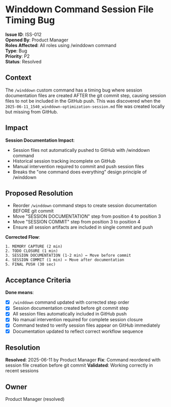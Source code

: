 # Winddown Command Session File Timing Bug
**Issue ID**: ISS-012  
**Opened By**: Product Manager  
**Roles Affected**: All roles using /winddown command  
**Type**: Bug  
**Priority**: P2  
**Status**: Resolved  

## Context  
The `/winddown` custom command has a timing bug where session documentation files are created AFTER the git commit step, causing session files to not be included in the GitHub push. This was discovered when the `2025-06-11_1540_winddown-optimization-session.md` file was created locally but missing from GitHub.

## Impact  
**Session Documentation Impact**:
- Session files not automatically pushed to GitHub with /winddown command
- Historical session tracking incomplete on GitHub
- Manual intervention required to commit and push session files
- Breaks the "one command does everything" design principle of /winddown

## Proposed Resolution  
* Reorder `/winddown` command steps to create session documentation BEFORE git commit
* Move "SESSION DOCUMENTATION" step from position 4 to position 3
* Move "SESSION COMMIT" step from position 3 to position 4
* Ensure all session artifacts are included in single commit and push

**Corrected Flow**:
```
1. MEMORY CAPTURE (2 min)
2. TODO CLOSURE (1 min)  
3. SESSION DOCUMENTATION (1-2 min) ← Move before commit
4. SESSION COMMIT (1 min) ← Move after documentation
5. FINAL PUSH (30 sec)
```

## Acceptance Criteria  
**Done means**:
- [x] `/winddown` command updated with corrected step order
- [x] Session documentation created before git commit step
- [x] All session files automatically included in GitHub push
- [x] No manual intervention required for complete session closure
- [x] Command tested to verify session files appear on GitHub immediately
- [x] Documentation updated to reflect correct workflow sequence

## Resolution
**Resolved**: 2025-06-11 by Product Manager
**Fix**: Command reordered with session file creation before git commit
**Validated**: Working correctly in recent sessions

## Owner  
Product Manager (resolved)